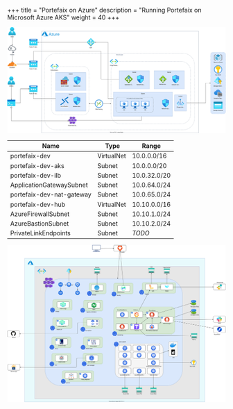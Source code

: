 +++
title = "Portefaix on Azure"
description = "Running Portefaix on Microsoft Azure AKS"
weight = 40
+++

<img src="/docs/images/portefaix-azure-infra.svg" alt="Portefaix components" class="mt-3 mb-3 rounded">

| Name                      | Type         | Range        |
|---------------------------|--------------|--------------|
| portefaix-dev             | VirtualNet   | 10.0.0.0/16  |
| portefaix-dev-aks         | Subnet       | 10.0.0.0/20  |
| portefaix-dev-ilb         | Subnet       | 10.0.32.0/20 |
| ApplicationGatewaySubnet  | Subnet       | 10.0.64.0/24 |
| portefaix-dev-nat-gateway | Subnet       | 10.0.65.0/24 |
| portefaix-dev-hub         | VirtualNet   | 10.10.0.0/16 |
| AzureFirewallSubnet       | Subnet       | 10.10.1.0/24 |
| AzureBastionSubnet        | Subnet       | 10.10.2.0/24 |
| PrivateLinkEndpoints      | Subnet       | *TODO*       |

<img src="/docs/images/portefaix-azure.svg" alt="Portefaix components" class="mt-3 mb-3 rounded">

